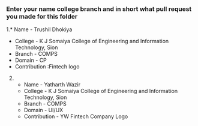 
### Enter your name college branch and in short what pull request you made for this folder



 1.* Name - Trushil Dhokiya
   * College - K J Somaiya College of Engineering and Information Technology, Sion
   * Branch - COMPS
   * Domain - CP
   * Contribution :Fintech logo

2.  * Name - Yatharth Wazir
    * College - K J Somaiya College of Engineering and Information Technology, Sion
    * Branch - COMPS
    * Domain - UI/UX
    * Contribution - YW Fintech Company Logo

